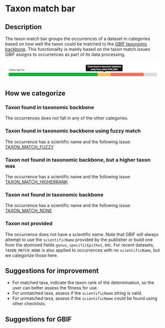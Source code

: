 # Taxon match bar

## Description

The taxon match bar groups the occurrences of a dataset in categories based on how well the taxon could be matched to the [GBIF taxonomic backbone](http://www.gbif.org/dataset/d7dddbf4-2cf0-4f39-9b2a-bb099caae36c). This functionality is mainly based on the taxon match issues GBIF assigns to occurrences as part of its data processing.

![screenshot](../images/features/taxon-match-bar-2cc23bac-e94b-414f-95ab-cc838c03f765.png)

## How we categorize

### Taxon found in taxonomic backbone

The occurrences does not fall in any of the other categories.

### Taxon found in taxonomic backbone using fuzzy match

The occurrence has a scientific name and the following issue: [TAXON_MATCH_FUZZY](http://gbif.github.io/gbif-api/apidocs/org/gbif/api/vocabulary/OccurrenceIssue.html#TAXON_MATCH_FUZZY)

### Taxon not found in taxonomic backbone, but a higher taxon was

The occurrence has a scientific name and the following issue: [TAXON_MATCH_HIGHERRANK](http://gbif.github.io/gbif-api/apidocs/org/gbif/api/vocabulary/OccurrenceIssue.html#TAXON_MATCH_HIGHERRANK)

### Taxon not found in taxonomic backbone

The occurrence has a scientific name and the following issue: [TAXON_MATCH_NONE](http://gbif.github.io/gbif-api/apidocs/org/gbif/api/vocabulary/OccurrenceIssue.html#TAXON_MATCH_NONE)

### Taxon not provided

The occurrence does not have a scientific name. Note that GBIF will always attempt to use the `scientificName` provided by the publisher or build one from the atomized fields `genus`, `specificEpithet`, etc. For recent datasets, `TAXON_MATCH_NONE` is also applied to occurrences with no `scientificName`, but we categorize those here.

## Suggestions for improvement

* For matched taxa, indicate the taxon rank of the determination, so the user can better assess the fitness for use.
* For unmatched taxa, assess if the `scientificName` string is valid.
* For unmatched taxa, assess if the `scientificName` could be found using other checklists.

## Suggestions for GBIF

